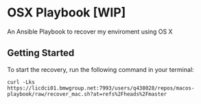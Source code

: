 # OSX Playbook [WIP]

An Ansible Playbook to recover my enviroment using OS X

## Getting Started

To start the recovery, run the following command in your terminal:

    curl -Lks https://licdci01.bmwgroup.net:7993/users/q438028/repos/macos-playbook/raw/recover_mac.sh?at=refs%2Fheads%2Fmaster
